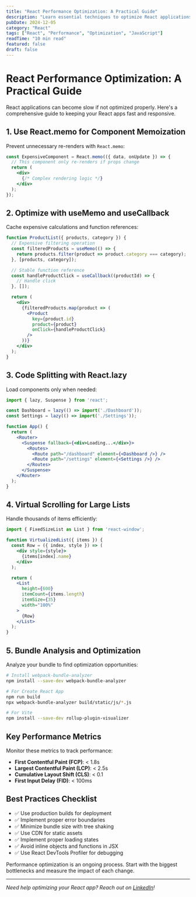 ```yaml
---
title: "React Performance Optimization: A Practical Guide"
description: "Learn essential techniques to optimize React applications for better performance, including memoization, code splitting, and bundle analysis."
pubDate: 2024-12-05
category: "React"
tags: ["React", "Performance", "Optimization", "JavaScript"]
readTime: "10 min read"
featured: false
draft: false
---
```


# React Performance Optimization: A Practical Guide

React applications can become slow if not optimized properly. Here's a comprehensive guide to keeping your React apps fast and responsive.

## 1. Use React.memo for Component Memoization

Prevent unnecessary re-renders with `React.memo`:

```jsx
const ExpensiveComponent = React.memo(({ data, onUpdate }) => {
  // This component only re-renders if props change
  return (
    <div>
      {/* Complex rendering logic */}
    </div>
  );
});
```

## 2. Optimize with useMemo and useCallback

Cache expensive calculations and function references:

```jsx
function ProductList({ products, category }) {
  // Expensive filtering operation
  const filteredProducts = useMemo(() => {
    return products.filter(product => product.category === category);
  }, [products, category]);

  // Stable function reference
  const handleProductClick = useCallback((productId) => {
    // Handle click
  }, []);

  return (
    <div>
      {filteredProducts.map(product => (
        <Product 
          key={product.id} 
          product={product} 
          onClick={handleProductClick}
        />
      ))}
    </div>
  );
}
```

## 3. Code Splitting with React.lazy

Load components only when needed:

```jsx
import { lazy, Suspense } from 'react';

const Dashboard = lazy(() => import('./Dashboard'));
const Settings = lazy(() => import('./Settings'));

function App() {
  return (
    <Router>
      <Suspense fallback={<div>Loading...</div>}>
        <Routes>
          <Route path="/dashboard" element={<Dashboard />} />
          <Route path="/settings" element={<Settings />} />
        </Routes>
      </Suspense>
    </Router>
  );
}
```

## 4. Virtual Scrolling for Large Lists

Handle thousands of items efficiently:

```jsx
import { FixedSizeList as List } from 'react-window';

function VirtualizedList({ items }) {
  const Row = ({ index, style }) => (
    <div style={style}>
      {items[index].name}
    </div>
  );

  return (
    <List
      height={600}
      itemCount={items.length}
      itemSize={35}
      width="100%"
    >
      {Row}
    </List>
  );
}
```

## 5. Bundle Analysis and Optimization

Analyze your bundle to find optimization opportunities:

```bash
# Install webpack-bundle-analyzer
npm install --save-dev webpack-bundle-analyzer

# For Create React App
npm run build
npx webpack-bundle-analyzer build/static/js/*.js

# For Vite
npm install --save-dev rollup-plugin-visualizer
```

## Key Performance Metrics

Monitor these metrics to track performance:

- **First Contentful Paint (FCP)**: < 1.8s
- **Largest Contentful Paint (LCP)**: < 2.5s
- **Cumulative Layout Shift (CLS)**: < 0.1
- **First Input Delay (FID)**: < 100ms

## Best Practices Checklist

- ✅ Use production builds for deployment
- ✅ Implement proper error boundaries
- ✅ Minimize bundle size with tree shaking
- ✅ Use CDN for static assets
- ✅ Implement proper loading states
- ✅ Avoid inline objects and functions in JSX
- ✅ Use React DevTools Profiler for debugging

Performance optimization is an ongoing process. Start with the biggest bottlenecks and measure the impact of each change.

---

*Need help optimizing your React app? Reach out on [LinkedIn](https://linkedin.com/in/danglorioso)!*
